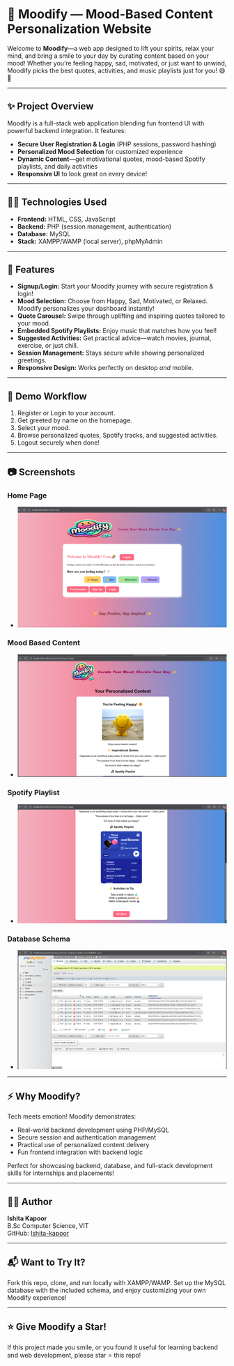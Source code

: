 # 🎵 Moodify — Mood-Based Content Personalization Website

Welcome to **Moodify**—a web app designed to lift your spirits, relax your mind, and bring a smile to your day by curating content based on your mood! Whether you’re feeling happy, sad, motivated, or just want to unwind, Moodify picks the best quotes, activities, and music playlists just for you! 😄🎵

---

## ✨ Project Overview

Moodify is a full-stack web application blending fun frontend UI with powerful backend integration. It features:

- **Secure User Registration & Login** (PHP sessions, password hashing)  
- **Personalized Mood Selection** for customized experience  
- **Dynamic Content**—get motivational quotes, mood-based Spotify playlists, and daily activities  
- **Responsive UI** to look great on every device!

---

## 🧑‍💻 Technologies Used

- **Frontend:** HTML, CSS, JavaScript  
- **Backend:** PHP (session management, authentication)  
- **Database:** MySQL  
- **Stack:** XAMPP/WAMP (local server), phpMyAdmin

---

## 🚀 Features

- **Signup/Login:** Start your Moodify journey with secure registration & login!  
- **Mood Selection:** Choose from Happy, Sad, Motivated, or Relaxed. Moodify personalizes your dashboard instantly!  
- **Quote Carousel:** Swipe through uplifting and inspiring quotes tailored to your mood.  
- **Embedded Spotify Playlists:** Enjoy music that matches how you feel!  
- **Suggested Activities:** Get practical advice—watch movies, journal, exercise, or just chill.  
- **Session Management:** Stays secure while showing personalized greetings.  
- **Responsive Design:** Works perfectly on desktop *and* mobile.

---

## 📝 Demo Workflow

1. Register or Login to your account.  
2. Get greeted by name on the homepage.  
3. Select your mood.  
4. Browse personalized quotes, Spotify tracks, and suggested activities.  
5. Logout securely when done!

---
## 📷 Screenshots
### Home Page
- ![Mood Selection Sample](./screenshots/image1.png)
### Mood Based Content
- ![Quote Carousel](./screenshots/image2.png)
### Spotify Playlist
- ![Spotify Playlist](./screenshots/image3.png)
### Database Schema
- ![Database Schema](./screenshots/image4.png)

---

## ⚡ Why Moodify?

Tech meets emotion! Moodify demonstrates:  
- Real-world backend development using PHP/MySQL  
- Secure session and authentication management  
- Practical use of personalized content delivery  
- Fun frontend integration with backend logic

Perfect for showcasing backend, database, and full-stack development skills for internships and placements!

---

## 🧑‍🎓 Author

**Ishita Kapoor**  
B.Sc Computer Science, VIT  
GitHub: [Ishita-kapoor](https://github.com/Ishita-kapoor)

---

## 📬 Want to Try It?

Fork this repo, clone, and run locally with XAMPP/WAMP. Set up the MySQL database with the included schema, and enjoy customizing your own Moodify experience!

---

## ⭐️ Give Moodify a Star!

If this project made you smile, or you found it useful for learning backend and web development, please star ⭐️ this repo!


